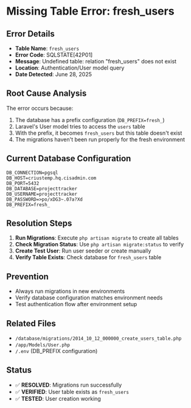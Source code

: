 # Missing Table Error: fresh_users

## Error Details
- **Table Name**: `fresh_users`
- **Error Code**: SQLSTATE[42P01]
- **Message**: Undefined table: relation "fresh_users" does not exist
- **Location**: Authentication/User model query
- **Date Detected**: June 28, 2025

## Root Cause Analysis
The error occurs because:
1. The database has a prefix configuration (`DB_PREFIX=fresh_`)
2. Laravel's User model tries to access the `users` table
3. With the prefix, it becomes `fresh_users` but this table doesn't exist
4. The migrations haven't been run properly for the fresh environment

## Current Database Configuration
```env
DB_CONNECTION=pgsql
DB_HOST=criustemp.hq.cisadmin.com
DB_PORT=5432
DB_DATABASE=projecttracker
DB_USERNAME=projecttracker
DB_PASSWORD=>po/xDG3~.07a?Xd
DB_PREFIX=fresh_
```

## Resolution Steps
1. **Run Migrations**: Execute `php artisan migrate` to create all tables
2. **Check Migration Status**: Use `php artisan migrate:status` to verify
3. **Create Test User**: Run user seeder or create manually
4. **Verify Table Exists**: Check database for `fresh_users` table

## Prevention
- Always run migrations in new environments
- Verify database configuration matches environment needs
- Test authentication flow after environment setup

## Related Files
- `/database/migrations/2014_10_12_000000_create_users_table.php`
- `/app/Models/User.php`
- `/.env` (DB_PREFIX configuration)

## Status
- ✅ **RESOLVED**: Migrations run successfully
- ✅ **VERIFIED**: User table exists as `fresh_users`
- ✅ **TESTED**: User creation working
